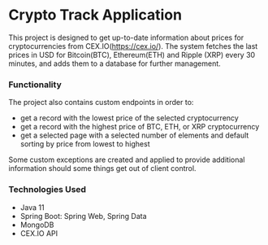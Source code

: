 # Crypto Track Application

This project is designed to get up-to-date information about prices for cryptocurrencies from CEX.IO(https://cex.io/). The system fetches the last prices in USD for Bitcoin(BTC), Ethereum(ETH) and Ripple (XRP) every 30 minutes, and adds them to a database for further management.

### Functionality
The project also contains custom endpoints in order to:
- get a record with the lowest price of the selected cryptocurrency
- get a record with the highest price of BTC, ETH, or XRP cryptocurrency
- get a selected page with a selected number of elements and default sorting by price from lowest to highest

Some custom exceptions are created and applied to provide additional information should some things get out of client control.

### Technologies Used 
- Java 11
- Spring Boot: Spring Web, Spring Data
- MongoDB
- CEX.IO API







